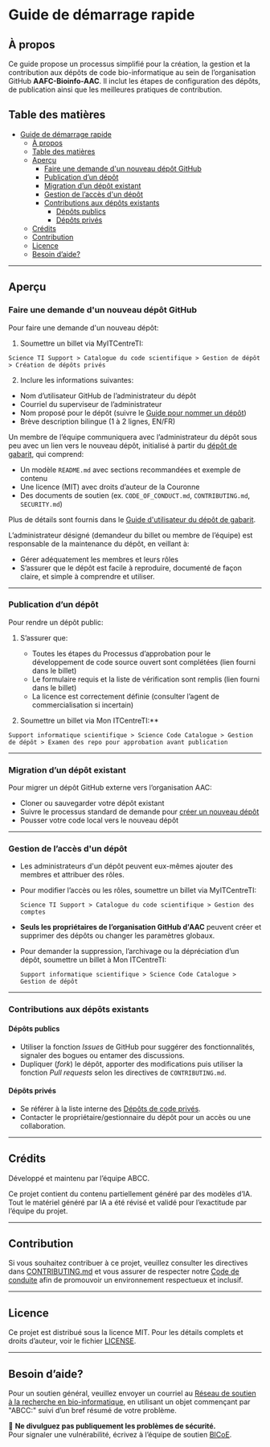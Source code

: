 # Guide de démarrage rapide

## À propos

Ce guide propose un processus simplifié pour la création, la gestion et la contribution aux dépôts de code bio-informatique au sein de l’organisation GitHub **AAFC-Bioinfo-AAC**. Il inclut les étapes de configuration des dépôts, de publication ainsi que les meilleures pratiques de contribution.

## Table des matières

- [Guide de démarrage rapide](#guide-de-démarrage-rapide)
  - [À propos](#à-propos)
  - [Table des matières](#table-des-matières)
  - [Aperçu](#aperçu)
    - [Faire une demande d'un nouveau dépôt GitHub](#faire-une-demande-dun-nouveau-dépôt-github)
    - [Publication d’un dépôt](#publication-dun-dépôt)
    - [Migration d’un dépôt existant](#migration-dun-dépôt-existant)
    - [Gestion de l’accès d'un dépôt](#gestion-de-laccès-dun-dépôt)
    - [Contributions aux dépôts existants](#contributions-aux-dépôts-existants)
      - [Dépôts publics](#dépôts-publics)
      - [Dépôts privés](#dépôts-privés)
  - [Crédits](#crédits)
  - [Contribution](#contribution)
  - [Licence](#licence)
  - [Besoin d’aide?](#besoin-daide)

---

## Aperçu

### Faire une demande d'un nouveau dépôt GitHub

Pour faire une demande d'un nouveau dépôt:

1. Soumettre un billet via MyITCentreTI:
   
  ```
  Science TI Support > Catalogue du code scientifique > Gestion de dépôt > Création de dépôts privés
  ```

2. Inclure les informations suivantes:
  - Nom d’utilisateur GitHub de l’administrateur du dépôt
  - Courriel du superviseur de l’administrateur
  - Nom proposé pour le dépôt (suivre le [Guide pour nommer un dépôt](/docs/repo-naming-style-guide.md/))
  - Brève description bilingue (1 à 2 lignes, EN/FR)

Un membre de l’équipe communiquera avec l’administrateur du dépôt sous peu avec un lien vers le nouveau dépôt, initialisé à partir du [dépôt de gabarit](https://github.com/AAFC-Bioinfo-AAC/template-repository), qui comprend:
   - Un modèle `README.md` avec sections recommandées et exemple de contenu
   - Une licence (MIT) avec droits d’auteur de la Couronne
   - Des documents de soutien (ex. `CODE_OF_CONDUCT.md`, `CONTRIBUTING.md`, `SECURITY.md`)

Plus de détails sont fournis dans le [Guide d'utilisateur du dépôt de gabarit](docs/template-repo-user-guide.md).

L’administrateur désigné (demandeur du billet ou membre de l’équipe) est responsable de la maintenance du dépôt, en veillant à:
- Gérer adéquatement les membres et leurs rôles
- S’assurer que le dépôt est facile à reproduire, documenté de façon claire, et simple à comprendre et utiliser.

---

### Publication d’un dépôt

Pour rendre un dépôt public:

1. S’assurer que:
    - Toutes les étapes du Processus d’approbation pour le développement de code source ouvert sont complétées (lien fourni dans le billet)
    - Le formulaire requis et la liste de vérification sont remplis (lien fourni dans le billet)
    - La licence est correctement définie (consulter l’agent de commercialisation si incertain)

2. Soumettre un billet via Mon ITCentreTI:**  
  ```
  Support informatique scientifique > Science Code Catalogue > Gestion de dépôt > Examen des repo pour approbation avant publication
  ```

---

### Migration d’un dépôt existant

Pour migrer un dépôt GitHub externe vers l’organisation AAC:

- Cloner ou sauvegarder votre dépôt existant
- Suivre le processus standard de demande pour [créer un nouveau dépôt](#faire-une-demande-dun-nouveau-dépôt-github)
- Pousser votre code local vers le nouveau dépôt

---

### Gestion de l’accès d'un dépôt

- Les administrateurs d'un dépôt peuvent eux-mêmes ajouter des membres et attribuer des rôles.
- Pour modifier l’accès ou les rôles, soumettre un billet via MyITCentreTI:  

  ```
  Science TI Support > Catalogue du code scientifique > Gestion des comptes
  ```

- **Seuls les propriétaires de l’organisation GitHub d'AAC** peuvent créer et supprimer des dépôts ou changer les paramètres globaux.

- Pour demander la suppression, l’archivage ou la dépréciation d’un dépôt, soumettre un billet à Mon ITCentreTI:  
  
  ```
  Support informatique scientifique > Science Code Catalogue > Gestion de dépôt
  ```

---

### Contributions aux dépôts existants

#### Dépôts publics

- Utiliser la fonction *Issues* de GitHub pour suggérer des fonctionnalités, signaler des bogues ou entamer des discussions.
- Dupliquer (*fork*) le dépôt, apporter des modifications puis utiliser la fonction *Pull requests* selon les directives de `CONTRIBUTING.md`.

#### Dépôts privés

- Se référer à la liste interne des [Dépôts de code privés](https://001gc.sharepoint.com/:u:/r/sites/42732/SitePages/abcc-private-repos.aspx?csf=1&web=1&e=jXxrXb).
- Contacter le propriétaire/gestionnaire du dépôt pour un accès ou une collaboration.

---

## Crédits

Développé et maintenu par l’équipe ABCC.

Ce projet contient du contenu partiellement généré par des modèles d’IA. Tout le matériel généré par IA a été révisé et validé pour l’exactitude par l’équipe du projet.

---

## Contribution

Si vous souhaitez contribuer à ce projet, veuillez consulter les directives dans [CONTRIBUTING.md](CONTRIBUTING.md) et vous assurer de respecter notre [Code de conduite](CODE_OF_CONDUCT.md) afin de promouvoir un environnement respectueux et inclusif.

---

## Licence

Ce projet est distribué sous la licence MIT. Pour les détails complets et droits d’auteur, voir le fichier [LICENSE](LICENSE).


---

## Besoin d’aide?

Pour un soutien général, veuillez envoyer un courriel au [Réseau de soutien à la recherche en bio-informatique](mailto:aafc.bioinfosupport.aac@agr.gc.ca), en utilisant un objet commençant par "ABCC:" suivi d’un bref résumé de votre problème.

🚫 **Ne divulguez pas publiquement les problèmes de sécurité.**  
Pour signaler une vulnérabilité, écrivez à l’équipe de soutien [BICoE](mailto:aafc.bice-ceib.aac@agr.gc.ca).
